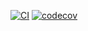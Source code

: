[![CI](https://github.com/yuriy-kormin/ImageCompare/actions/workflows/ci.yml/badge.svg)](https://github.com/yuriy-kormin/ImageCompare/actions/workflows/ci.yml)
[![codecov](https://codecov.io/gh/yuriy-kormin/ImageCompare/graph/badge.svg?token=45FLY0KKSY)](https://codecov.io/gh/yuriy-kormin/ImageCompare)